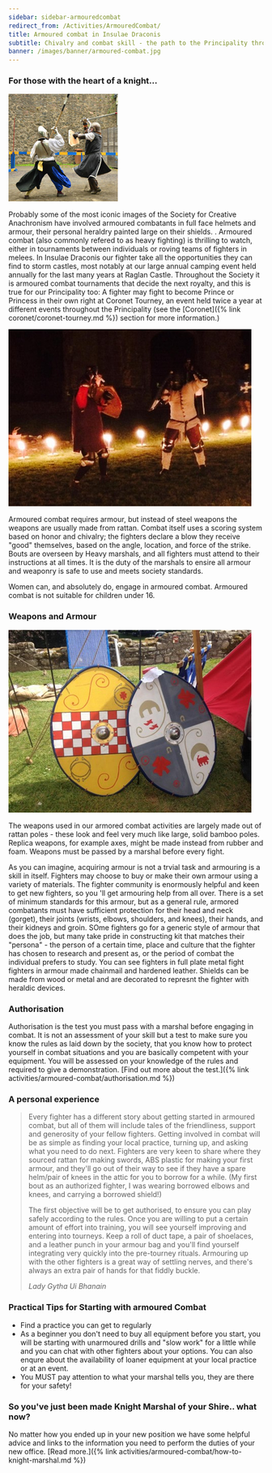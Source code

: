 ```yaml
---
sidebar: sidebar-armouredcombat
redirect_from: /Activities/ArmouredCombat/
title: Armoured combat in Insulae Draconis
subtitle: Chivalry and combat skill - the path to the Principality throne
banner: /images/banner/armoured-combat.jpg
---
```


### For those with the heart of a knight...

<img src="/images/armoured-combat/heavysq.jpg" class="rounded shadow float-md-end m-2" alt="" />

Probably some of the most iconic images of the Society for Creative Anachronism have involved armoured combatants in full face helmets and armour, their personal heraldry painted large on their shields. . Armoured combat (also commonly refered to as heavy fighting) is thrilling to watch, either in  tournaments between individuals or roving teams of fighters  in  melees. In Insulae Draconis our fighter take all the opportunities they can find to storm castles, most notably at our large annual camping event held annually for the last many years at Raglan Castle. Throughout the Society it is armoured combat tournaments that decide the next royalty, and this is true for our Principality too: A fighter may fight to become Prince or Princess in their own right at Coronet Tourney, an event held twice a year at different events throughout the Principality (see the [Coronet]({% link coronet/coronet-tourney.md %}) section for more information.)


<img src="/images/armoured-combat/night.jpg" class="rounded shadow float-md-end m-2" alt="Combat at night" />

Armoured combat requires armour, but instead of steel weapons the weapons are usually made from rattan. Combat itself uses  a scoring system based on honor and chivalry; the fighters declare a blow they receive &quot;good&quot; themselves,  based on the angle, location, and force of the strike. Bouts are overseen by Heavy marshals, and all fighters must attend to their instructions at all times. It is the duty of the marshals to ensire all armour and weaponry is safe to use and  meets society standards.

Women can, and absolutely do, engage in armoured combat. Armoured combat is not suitable for children under 16.


### Weapons and Armour

<img src="/images/armoured-combat/shields.jpg" class="rounded shadow float-md-end m-2" alt="Painted shields" />

The weapons used in our armored combat activities are largely made out of rattan poles - these  look and feel very much like large, solid bamboo poles. Replica weapons, for example axes, might be made instead from rubber and foam. Weapons must be passed by a marshal before every fight.

As you can imagine, acquiring armour is not a trvial task and armouring is a skill in itself. Fighters may choose to buy or make their own armour using a variety of materials. The fighter community is enormously helpful and keen to get new fighters, so you 'll get armouring help from all over. There is a  set of minimum standards for this armour, but as a general rule, armored combatants must have sufficient protection for their head and neck (gorget), their joints (wrists, elbows, shoulders, and knees), their hands, and their kidneys and groin. SOme fighters go for a generic style of armour that does the job, but many take pride in constructing kit that matches their &quot;persona&quot; - the person of a certain time, place and culture that the fighter has chosen to research and present as, or the period of combat the individual prefers to study. You can see fighters in full plate metal fight fighters in armour made  chainmail and  hardened leather. Shields can be made from wood or metal and are decorated to represnt the fighter with heraldic devices.

### Authorisation

Authorisation is the test you must pass with a marshal before engaging in combat. It is not an assessment of your skill but a test to make sure you know the rules as laid down by the society, that you know how to protect yourself in combat situations and you are basically competent with your equipment. You will be assessed on your knowledge of the rules and required to give a demonstration. [Find out more about the test.]({% link activities/armoured-combat/authorisation.md %})

### A personal experience

<blockquote class="testimonial">
  <p style="text-align: left;">
    Every fighter has a different story about getting started in armoured combat, but all of them will include tales of the friendliness, support and generosity of your fellow fighters.  Getting involved in combat will be as simple as finding your local practice, turning up, and asking what you need to do next.  Fighters are very keen to share where they sourced rattan for making swords, ABS plastic for making your first armour, and they'll go out of their way to see if they have a spare helm/pair of knees in the attic for you to borrow for a while. (My first bout as an authorized fighter, I was wearing borrowed elbows and knees, and carrying a borrowed shield!)
  </p>
  <p style="text-align: left;">
    The first objective will be to get authorised, to ensure you can play safely according to the rules. Once you are willing to put a certain amount of effort into training, you will see yourself improving and entering into tourneys. Keep a roll of duct tape, a pair of shoelaces, and a leather punch in your armour bag and you'll find yourself integrating very quickly into the pre-tourney rituals. Armouring up with the other fighters is a great way of settling nerves, and there's always an extra pair of hands for that fiddly buckle.
  </p>
<cite>
<span class="name">Lady Gytha Ui Bhanain</span>
</cite>
</blockquote>


### Practical Tips for Starting with armoured Combat


- Find a practice you can get to regularly
- As a beginner you don't need to buy all equipment before you start, you will be starting with unarmoured drills and &quot;slow work&quot; for a little while and you can chat with other fighters about your options. You can also enqure about the availability of loaner equipment at your local practice or at an event.
- You MUST pay attention to what your marshal tells you, they are there for your safety! 

### So you've just been made Knight Marshal of your Shire.. what now?

No matter how you ended up in your new position we have some helpful advice and links to the information you need to perform the duties of your new office. [Read more.]({% link activities/armoured-combat/how-to-knight-marshal.md %})